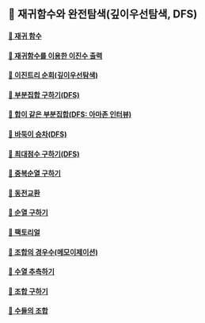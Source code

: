 ## 🦄 재귀함수와 완전탐색(깊이우선탐색, DFS)

#### [🤔 재귀 함수](https://github.com/saseungmin/daily_coding_dojo/tree/master/inflearn_algorism/section8/solution1)

#### [🤔 재귀함수를 이용한 이진수 출력](https://github.com/saseungmin/daily_coding_dojo/tree/master/inflearn_algorism/section8/solution2)

#### [🤔 이진트리 순회(깊이우선탐색)](https://github.com/saseungmin/daily_coding_dojo/tree/master/inflearn_algorism/section8/solution3)

#### [🤔 부분집합 구하기(DFS)](https://github.com/saseungmin/daily_coding_dojo/tree/master/inflearn_algorism/section8/solution4)

#### [🤔 합이 같은 부분집합(DFS: 아마존 인터뷰)](https://github.com/saseungmin/daily_coding_dojo/tree/master/inflearn_algorism/section8/solution5)

#### [🤔 바둑이 승차(DFS)](https://github.com/saseungmin/daily_coding_dojo/tree/master/inflearn_algorism/section8/solution6)

#### [🤔 최대점수 구하기(DFS)](https://github.com/saseungmin/daily_coding_dojo/tree/master/inflearn_algorism/section8/solution7)

#### [🤔 중복순열 구하기](https://github.com/saseungmin/daily_coding_dojo/tree/master/inflearn_algorism/section8/solution8)

#### [🤔 동전교환](https://github.com/saseungmin/daily_coding_dojo/tree/master/inflearn_algorism/section8/solution9)

#### [🤔 순열 구하기](https://github.com/saseungmin/daily_coding_dojo/tree/master/inflearn_algorism/section8/solution10)

#### [🤔 팩토리얼](https://github.com/saseungmin/daily_coding_dojo/tree/master/inflearn_algorism/section8/solution11)

#### [🤔 조합의 경우수(메모이제이션)](https://github.com/saseungmin/daily_coding_dojo/tree/master/inflearn_algorism/section8/solution12)

#### [🤔 수열 추측하기](https://github.com/saseungmin/daily_coding_dojo/tree/master/inflearn_algorism/section8/solution13)

#### [🤔 조합 구하기](https://github.com/saseungmin/daily_coding_dojo/tree/master/inflearn_algorism/section8/solution14)

#### [🤔 수들의 조합](https://github.com/saseungmin/daily_coding_dojo/tree/master/inflearn_algorism/section8/solution15)
